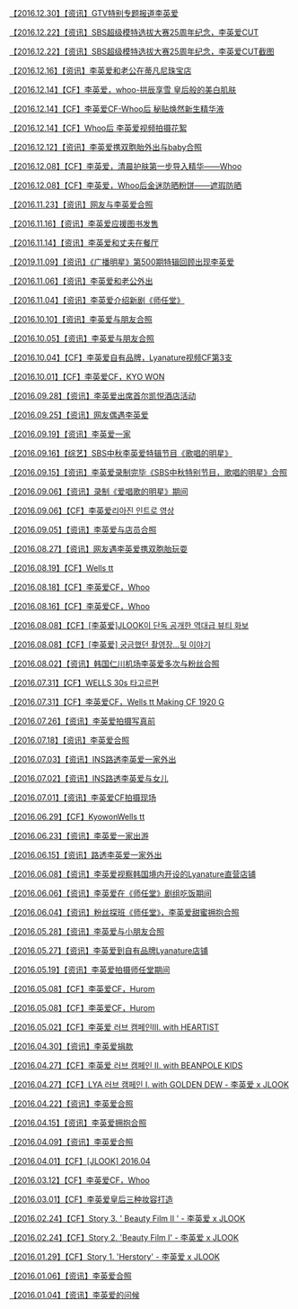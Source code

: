 <a href="http://t.cn/ES8qcor?m=4367541977516957&amp;u=6493535909" rel="nofollow">【2016.12.30】【资讯】GTV特别专题报道李英爱</a>

<a href="https://v.youku.com/v_show/id_XMTg3ODc5NDkzNg==" rel="nofollow">【2016.12.22】【资讯】SBS超级模特选拔大赛25周年纪念，李英爱CUT</a>

<a href="https://weibo.com/6493535909/I3qNJ2uk3" rel="nofollow">【2016.12.22】【资讯】SBS超级模特选拔大赛25周年纪念，李英爱CUT截图</a>

<a href="https://weibo.com/6493535909/I3qOCByI6" rel="nofollow">【2016.12.16】【资讯】李英爱和老公在蒂凡尼珠宝店</a>

<a href="http://t.cn/AiESIgcF?m=4415076938964508&amp;u=6493535909" rel="nofollow">【2016.12.14】【CF】李英爱，whoo-拱辰享雪 皇后般的美白肌肤</a>

<a href="http://t.cn/AiEStHTu?m=4415070400253567&amp;u=6493535909" rel="nofollow">【2016.12.14】【CF】李英爱CF-Whoo后 秘贴焕然新生精华液</a>

<a href="http://t.cn/AiESfROP?m=4415075479290951&amp;u=6493535909" rel="nofollow">【2016.12.14】【CF】Whoo后 李英爱视频拍摄花絮</a>

<a href="https://weibo.com/6493535909/I3qPhmrQX" rel="nofollow">【2016.12.12】【资讯】李英爱携双胞胎外出与baby合照</a>

<a href="http://t.cn/AiESVmDl?m=4415074057554828&amp;u=6493535909" rel="nofollow">【2016.12.08】【CF】李英爱，清晨护肤第一步导入精华——Whoo</a>

<a href="http://t.cn/AiESV4ZV?m=4415072862013861&amp;u=6493535909" rel="nofollow">【2016.12.08】【CF】李英爱，Whoo后金迷防晒粉饼——遮瑕防晒</a>

<a href="https://weibo.com/6493535909/JxRQsvwUR" rel="nofollow">【2016.11.23】【资讯】网友与李英爱合照</a>

<a href="https://weibo.com/6493535909/I3qQLglpB" rel="nofollow">【2016.11.16】【资讯】李英爱应援图书发售</a>

<a href="https://weibo.com/6493535909/I3qRzvWM1" rel="nofollow">【2016.11.14】【资讯】李英爱和丈夫在餐厅</a>

<a href="https://weibo.com/6493535909/I3qSSbhNP" rel="nofollow">【2019.11.09】【资讯】《广播明星》第500期特辑回顾出现李英爱</a>

<a href="https://weibo.com/6493535909/I3qTDcTGu" rel="nofollow">【2016.11.06】【资讯】李英爱和老公外出</a>

<a href="http://t.cn/ESyM6xs?m=4366080027132218&amp;u=6493535909" rel="nofollow">【2016.11.04】【资讯】李英爱介绍新剧《师任堂》</a>

<a href="https://weibo.com/6493535909/I3r3W4oCX" rel="nofollow">【2016.10.10】【资讯】李英爱与朋友合照</a>

<a href="https://weibo.com/6493535909/I3r4y8j3P" rel="nofollow">【2016.10.05】【资讯】李英爱与朋友合照</a>

<a href="http://t.cn/AiRnDWeb?m=4413257634549217&amp;u=6493535909" rel="nofollow">【2016.10.04】【CF】李英爱自有品牌，Lyanature视频CF第3支</a>

<a href="https://weibo.com/6493535909/IkDiB4epS" rel="nofollow">【2016.10.01】【CF】李英爱CF，KYO WON</a>

<a href="https://weibo.com/6493535909/I3r5lva6C" rel="nofollow">【2016.09.28】【资讯】李英爱出席首尔凯悦酒店活动</a>

<a href="https://weibo.com/6493535909/I3r6aBbV3" rel="nofollow">【2016.09.25】【资讯】网友偶遇李英爱</a>

<a href="https://weibo.com/6493535909/I3r6Oel34" rel="nofollow">【2016.09.19】【资讯】李英爱一家</a>

<a href="http://t.cn/EfbnK7L?m=4342864999385911&amp;u=6493535909" rel="nofollow">【2016.09.16】【综艺】SBS中秋李英爱特辑节目《歌唱的明星》</a>

<a href="https://weibo.com/6493535909/I3r7P8jj0" rel="nofollow">【2016.09.15】【资讯】李英爱录制完毕《SBS中秋特别节目，歌唱的明星》合照</a>

<a href="https://weibo.com/6493535909/I3r8loelc" rel="nofollow">【2016.09.06】【资讯】录制《爱唱歌的明星》期间</a>

<a href="http://t.cn/AiE6y0Cm?m=4414895816458765&amp;u=6493535909" rel="nofollow">【2016.09.06】【CF】李英爱리아진 인트로 영상</a>

<a href="https://weibo.com/6493535909/I66a7olfc" rel="nofollow">【2016.09.05】【资讯】李英爱与店员合照</a>

<a href="https://weibo.com/6493535909/I66aX67bs" rel="nofollow">【2016.08.27】【资讯】网友遇李英爱携双胞胎玩耍</a>

<a href="https://weibo.com/6493535909/I6sgt2kqZ" rel="nofollow">【2016.08.19】【CF】Wells tt</a>

<a href="https://weibo.com/6493535909/IksoWjUtH" rel="nofollow">【2016.08.18】【CF】李英爱CF，Whoo</a>

<a href="https://weibo.com/6493535909/Ik9Zw3fTq" rel="nofollow">【2016.08.16】【CF】李英爱CF，Whoo</a>

<a href="http://t.cn/AiEMVU4a?m=4414710117792040&amp;u=6493535909" rel="nofollow">【2016.08.08】【CF】[李英爱]JLOOK이 단독 공개한 역대급 뷰티 화보</a>

<a href="http://t.cn/AiEMqByp?m=4414708750825500&amp;u=6493535909" rel="nofollow">【2016.08.08】【CF】[李英爱] 궁금했던 촬영장...뒷 이야기</a>

<a href="https://weibo.com/6493535909/I66bEfdNJ" rel="nofollow">【2016.08.02】【资讯】韩国仁川机场李英爱多次与粉丝合照</a>

<a href="https://weibo.com/6493535909/I6scnsHMt" rel="nofollow">【2016.07.31】【CF】WELLS 30s 타고르편</a>

<a href="https://weibo.com/6493535909/I6seP6A9U" rel="nofollow">【2016.07.31】【CF】李英爱CF，Wells tt Making CF 1920 G</a>

<a href="https://weibo.com/6493535909/I66cF8VDh" rel="nofollow">【2016.07.26】【资讯】李英爱拍摄写真前</a>

<a href="https://weibo.com/6493535909/I66dnvQVc" rel="nofollow">【2016.07.18】【资讯】李英爱合照</a>

<a href="https://weibo.com/6493535909/I66e7gOlh" rel="nofollow">【2016.07.03】【资讯】INS路透李英爱一家外出</a>

<a href="https://weibo.com/6493535909/I66eOqRCz" rel="nofollow">【2016.07.02】【资讯】INS路透李英爱与女儿</a>

<a href="https://weibo.com/6493535909/I66ff2zHC" rel="nofollow">【2016.07.01】【资讯】李英爱CF拍摄现场</a>

<a href="https://weibo.com/6493535909/I6s9jbqWU" rel="nofollow">【2016.06.29】【CF】KyowonWells tt</a>

<a href="https://weibo.com/6493535909/I66fSAvgz" rel="nofollow">【2016.06.23】【资讯】李英爱一家出游</a>

<a href="https://weibo.com/6493535909/I66gzu7Fu" rel="nofollow">【2016.06.15】【资讯】路透李英爱一家外出</a>

<a href="https://weibo.com/6493535909/I66hl2tSK" rel="nofollow">【2016.06.08】【资讯】李英爱视察韩国境内开设的Lyanature直营店铺</a>

<a href="https://weibo.com/6493535909/I66i85VlG" rel="nofollow">【2016.06.06】【资讯】李英爱在《师任堂》剧组吃饭期间</a>

<a href="https://weibo.com/6493535909/I66iFd16g" rel="nofollow">【2016.06.04】【资讯】粉丝探班《师任堂》，李英爱甜蜜拥抱合照</a>

<a href="https://weibo.com/6493535909/I66j3rRI0" rel="nofollow">【2016.05.28】【资讯】李英爱与小朋友合照</a>

<a href="https://weibo.com/6493535909/I66jCy8c3" rel="nofollow">【2016.05.27】【资讯】李英爱到自有品牌Lyanature店铺</a>

<a href="https://weibo.com/6493535909/I66kazfBi" rel="nofollow">【2016.05.19】【资讯】李英爱拍摄师任堂期间</a>

<a href="https://weibo.com/6493535909/IkjgGAGPq" rel="nofollow">【2016.05.08】【CF】李英爱CF，Hurom</a>

<a href="https://weibo.com/6493535909/Ik04v9ax4" rel="nofollow">【2016.05.08】【CF】李英爱CF，Hurom</a>

<a href="http://t.cn/AiEMy0tX?m=4414706670734446&amp;u=6493535909" rel="nofollow">【2016.05.02】【CF】李英爱 러브 캠페인Ⅲ. with HEARTIST</a>

<a href="http://t.cn/EoNG6eT?m=4369682926201757&amp;u=6493535909" rel="nofollow">【2016.04.30】【资讯】李英爱捐款</a>

<a href="http://t.cn/AiEMwlXt?m=4414705164220941&amp;u=6493535909" rel="nofollow">【2016.04.27】【CF】李英爱 러브 캠페인 Ⅱ. with BEANPOLE KIDS</a>

<a href="http://t.cn/AiEMh0Zb?m=4414703520586354&amp;u=6493535909" rel="nofollow">【2016.04.27】【CF】LYA 러브 캠페인 Ⅰ. with GOLDEN DEW - 李英爱 x JLOOK</a>

<a href="https://weibo.com/6493535909/I66l8xl2Q" rel="nofollow">【2016.04.22】【资讯】李英爱合照</a>

<a href="https://weibo.com/6493535909/I66lwaHMe" rel="nofollow">【2016.04.15】【资讯】李英爱拥抱合照</a>

<a href="https://weibo.com/6493535909/I66m78wdY" rel="nofollow">【2016.04.09】【资讯】李英爱合照</a>

<a href="https://weibo.com/6493535909/I6ihHzloT" rel="nofollow">【2016.04.01】【CF】[JLOOK] 2016.04</a>

<a href="https://weibo.com/6493535909/IjRAve3UW" rel="nofollow">【2016.03.12】【CF】李英爱CF，Whoo</a>

<a href="https://weibo.com/6493535909/I6jI2w1Id" rel="nofollow">【2016.03.01】【CF】李英爱皇后三种妆容打造</a>

<a href="http://t.cn/AiEIs70g?m=4414702098264939&amp;u=6493535909" rel="nofollow">【2016.02.24】【CF】Story 3. ' Beauty Film Ⅱ ' - 李英爱 x JLOOK</a>

<a href="http://t.cn/AiEIe3T0?m=4414700773411024&amp;u=6493535909" rel="nofollow">【2016.02.24】【CF】Story 2. 'Beauty Film Ⅰ' - 李英爱 x JLOOK</a>

<a href="http://t.cn/AiEIrElI?m=4414699439347463&amp;u=6493535909" rel="nofollow">【2016.01.29】【CF】Story 1. 'Herstory' - 李英爱 x JLOOK</a>

<a href="https://weibo.com/6493535909/I66mA8fvo" rel="nofollow">【2016.01.06】【资讯】李英爱合照</a>

<a href="http://t.cn/EoPSQ4C?m=4368350278455847&amp;u=6493535909" rel="nofollow">【2016.01.04】【资讯】李英爱的问候</a>
